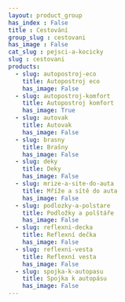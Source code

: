 ```yaml
---
layout: product_group
has_index : False
title : Cestování
group_slug : cestovani
has_image : False
cat_slug : pejsci-a-kocicky
slug : cestovani
products:
  - slug: autopostroj-eco
    title: Autopostroj eco
    has_image: False
  - slug: autopostroj-komfort
    title: Autopostroj komfort
    has_image: True
  - slug: autovak
    title: Autovak
    has_image: False
  - slug: brasny
    title: Brašny
    has_image: False
  - slug: deky
    title: Deky
    has_image: False
  - slug: mrize-a-site-do-auta
    title: Mříže a sítě do auta
    has_image: False
  - slug: podlozky-a-polstare
    title: Podložky a polštáře
    has_image: False
  - slug: reflexni-decka
    title: Reflexní dečka
    has_image: False
  - slug: reflexni-vesta
    title: Reflexní vesta
    has_image: False
  - slug: spojka-k-autopasu
    title: Spojka k autopásu
    has_image: False
---
```


